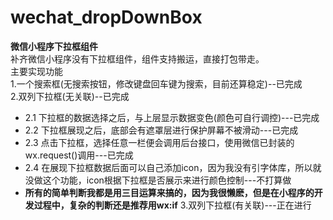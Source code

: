 # wechat_dropDownBox
**微信小程序下拉框组件**<br>
补齐微信小程序没有下拉框组件，组件支持搬运，直接打包带走。<br>
主要实现功能<br>
1.一个搜索框(无搜索按钮，修改键盘回车键为搜索，目前还算稳定)--已完成<br>
2.双列下拉框(无关联)--已完成
  * 2.1 下拉框的数据选择之后，与上层显示数据变色(颜色可自行调控)---已完成
  * 2.2 下拉框展现之后，底部会有遮罩层进行保护屏幕不被滑动---已完成
  * 2.3 点击下拉框，选择任意一栏便会调用后台接口，使用微信已封装的wx.request()调用---已完成
  * 2.4 在展现下拉框数据后面可以自己添加icon，因为我没有引字体库，所以就没做这个功能，icon根据下拉框是否展示来进行颜色控制---不打算做
  * **所有的简单判断我都是用三目运算来搞的，因为我很懒麽，但是在小程序的开发过程中，复杂的判断还是推荐用wx:if**
3.双列下拉框(有关联)---正在进行
